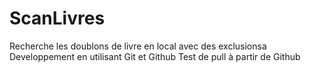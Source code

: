 # ScanLivres
Recherche les doublons de livre en local avec des exclusionsa
Developpement en utilisant Git et Github
Test de pull à partir de Github
